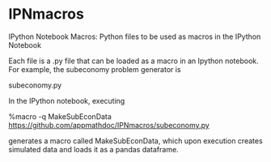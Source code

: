 IPNmacros
=========

IPython Notebook Macros:  Python files to be used as macros in the IPython Notebook


Each file is a .py file that can be loaded as a macro in an Ipython notebook.  For example, the subeconomy problem generator is 

subeconomy.py

In the IPython notebook, executing 

%macro -q  MakeSubEconData  https://github.com/appmathdoc/IPNmacros/subeconomy.py

generates a macro called MakeSubEconData, which upon execution creates simulated data and loads it as a pandas dataframe.

